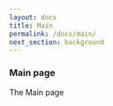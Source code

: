 ```yaml
---
layout: docs
title: Main
permalink: /docs/main/
next_section: background
---
```


### Main page
The Main page

